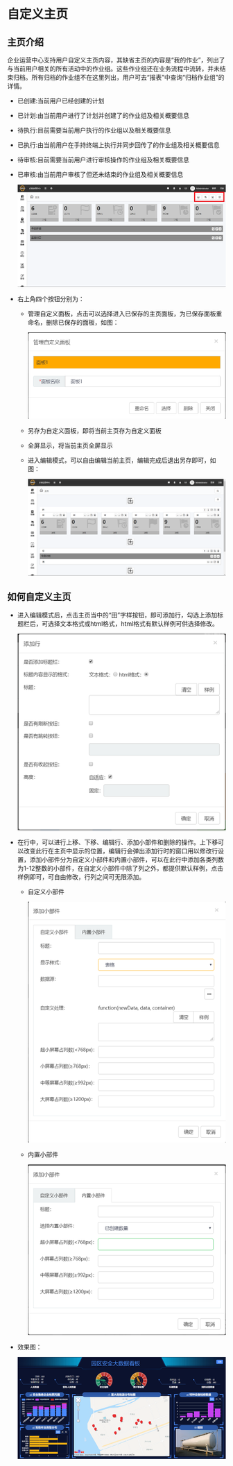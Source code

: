 # 自定义主页

## 主页介绍

企业运营中心支持用户自定义主页内容，其缺省主页的内容是“我的作业”，列出了与当前用户相关的所有活动中的作业组。这些作业组还在业务流程中流转，并未结束归档。所有归档的作业组不在这里列出，用户可去“报表”中查询“归档作业组”的详情。

* 已创建:当前用户已经创建的计划
* 已计划:由当前用户进行了计划并创建了的作业组及相关概要信息
* 待执行:目前需要当前用户执行的作业组以及相关概要信息
* 已执行:由当前用户在手持终端上执行并同步回传了的作业组及相关概要信息
* 待审核:目前需要当前用户进行审核操作的作业组及相关概要信息
* 已审核:由当前用户审核了但还未结束的作业组及相关概要信息

  ![web](./images/zhuye1.png)

* 右上角四个按钮分别为：
  * 管理自定义面板，点击可以选择进入已保存的主页面板，为已保存面板重命名，删除已保存的面板，如图：

    ![web](./images/zhuye2.png)

  * 另存为自定义面板，即将当前主页存为自定义面板
  * 全屏显示，将当前主页全屏显示
  * 进入编辑模式，可以自由编辑当前主页，编辑完成后退出另存即可，如图：

    ![web](./images/zhuye3.png)

## 如何自定义主页

* 进入编辑模式后，点击主页当中的“田”字样按钮，即可添加行，勾选上添加标题栏后，可选择文本格式或html格式，html格式有默认样例可供选择修改。

  ![web](./images/zhuye4.png)

* 在行中，可以进行上移、下移、编辑行、添加小部件和删除的操作。上下移可以改变此行在主页中显示的位置，编辑行会弹出添加行时的窗口用以修改行设置，添加小部件分为自定义小部件和内置小部件，可以在此行中添加各类列数为1-12整数的小部件，在自定义小部件中除了列之外，都提供默认样例，点击样例即可，可自由修改，行列之间可无限添加。
  * 自定义小部件

    ![web](./images/zhuye5.png)

  * 内置小部件

    ![web](./images/zhuye6.png)

*  效果图：

   ![web](./images/zhuye7.png)